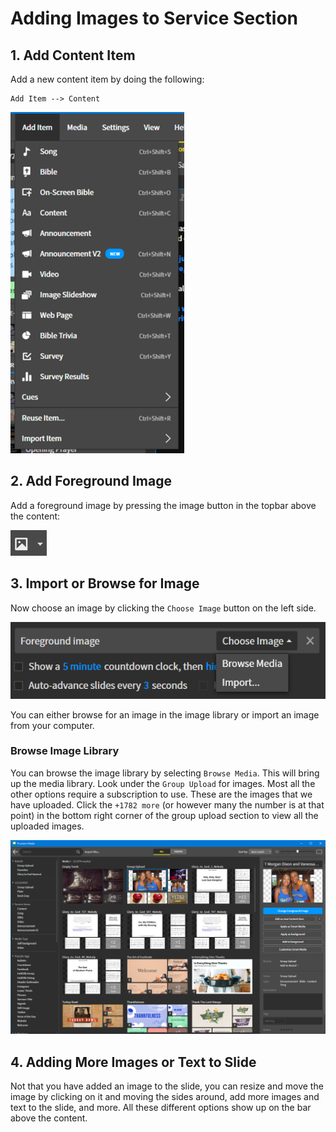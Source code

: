 # Adding Images to Service Section

## 1. Add Content Item
 Add a new content item by doing the following:

  ```
  Add Item --> Content
  ```
  
 ![Add Item](../assets/images/editing_content/add_item.png)
 

## 2. Add Foreground Image
 Add a foreground image by pressing the image button in the topbar above the content:

 ![Add Image](../assets/images/image_content/add_image.png)

## 3. Import or Browse for Image
 Now choose an image by clicking the ```Choose Image``` button on the left side.

 ![Arrow](../assets/images/image_content/addmedia.png)

 You can either browse for an image in the image library or import an image from your computer.

### Browse Image Library
 You can browse the image library by selecting ```Browse Media```. This will bring up the media library. Look under the ```Group Upload``` for images. Most all the other options require a subscription to use. These are the images that we have uploaded. Click the ```+1782 more``` (or however many the number is at that point) in the bottom right corner of the group upload section to view all the uploaded images.
    
 ![Arrow](../assets/images/image_content/proclaimmedia.png)

## 4. Adding More Images or Text to Slide
 Not that you have added an image to the slide, you can resize and move the image by clicking on it and moving the sides around, add more images and text to the slide, and more. All these different options show up on the bar above the content.